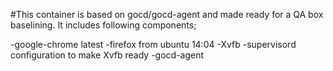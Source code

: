 #This container is based on gocd/gocd-agent and made ready for a QA box baselining. It includes following components;

-google-chrome latest
-firefox from ubuntu 14:04
-Xvfb
-supervisord configuration to make Xvfb ready
-gocd-agent
